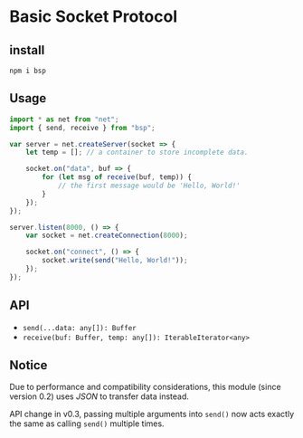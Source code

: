 # Basic Socket Protocol

## install

```
npm i bsp
```

## Usage

```javascript
import * as net from "net";
import { send, receive } from "bsp";

var server = net.createServer(socket => {
    let temp = []; // a container to store incomplete data.

    socket.on("data", buf => {
        for (let msg of receive(buf, temp)) {
            // the first message would be 'Hello, World!'
        }
    });
});

server.listen(8000, () => {
    var socket = net.createConnection(8000);

    socket.on("connect", () => {
        socket.write(send("Hello, World!"));
    });
});
```

## API

- `send(...data: any[]): Buffer`
- `receive(buf: Buffer, temp: any[]): IterableIterator<any>`

## Notice

Due to performance and compatibility considerations, this module (since version 
0.2) uses *JSON* to transfer data instead.

API change in v0.3, passing multiple arguments into `send()` now acts exactly
the same as calling `send()` multiple times.